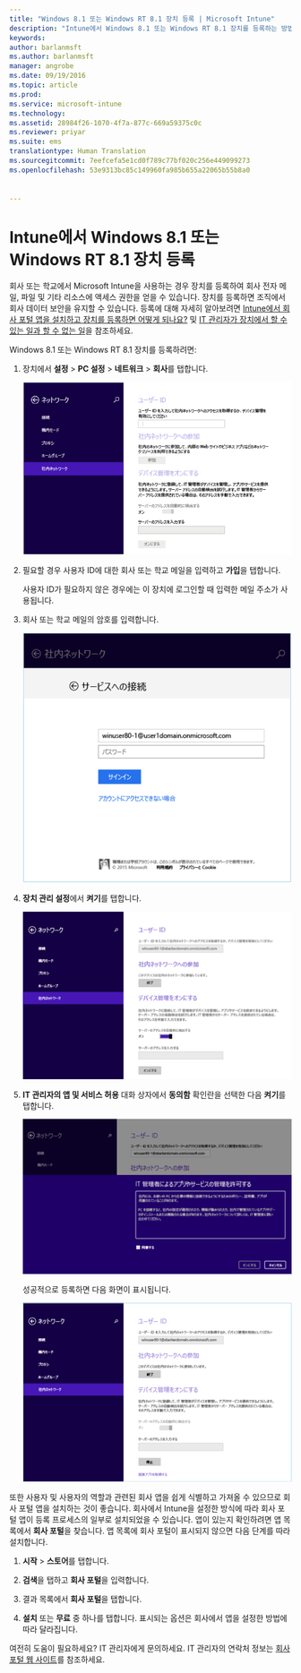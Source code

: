 ```yaml
---
title: "Windows 8.1 또는 Windows RT 8.1 장치 등록 | Microsoft Intune"
description: "Intune에서 Windows 8.1 또는 Windows RT 8.1 장치를 등록하는 방법을 설명합니다."
keywords: 
author: barlanmsft
ms.author: barlanmsft
manager: angrobe
ms.date: 09/19/2016
ms.topic: article
ms.prod: 
ms.service: microsoft-intune
ms.technology: 
ms.assetid: 28984f26-1070-4f7a-877c-669a59375c0c
ms.reviewer: priyar
ms.suite: ems
translationtype: Human Translation
ms.sourcegitcommit: 7eefcefa5e1cd0f789c77bf020c256e449099273
ms.openlocfilehash: 53e9313bc85c149960fa985b655a22065b55b8a0


---
```



# <a name="enroll-your-windows-8.1-or-windows-rt-8.1-device-in-intune"></a>Intune에서 Windows 8.1 또는 Windows RT 8.1 장치 등록

회사 또는 학교에서 Microsoft Intune을 사용하는 경우 장치를 등록하여 회사 전자 메일, 파일 및 기타 리소스에 액세스 권한을 얻을 수 있습니다. 장치를 등록하면 조직에서 회사 데이터 보안을 유지할 수 있습니다. 등록에 대해 자세히 알아보려면 [Intune에서 회사 포털 앱을 설치하고 장치를 등록하면 어떻게 되나요?](what-happens-if-you-install-the-company-portal-app-and-enroll-your-device-in-intune-windows.md) 및 [IT 관리자가 장치에서 할 수 있는 일과 할 수 없는 일](what-can-your-it-administrator-see-when-you-enroll-your-device-in-intune-windows.md)을 참조하세요.


Windows 8.1 또는 Windows RT 8.1 장치를 등록하려면:

1.  장치에서 **설정** &gt; **PC 설정** &gt; **네트워크** &gt; **회사**를 탭합니다.

    ![nav-to-workplace](./media/W81-1-workplacejoin.png)

2.  필요할 경우 사용자 ID에 대한 회사 또는 학교 메일을 입력하고 **가입**을 탭합니다.

    사용자 ID가 필요하지 않은 경우에는 이 장치에 로그인할 때 입력한 메일 주소가 사용됩니다.

3.  회사 또는 학교 메일의 암호를 입력합니다.

    ![type-password](./media/W81-2-workplacesettings_signin.png)

4.  **장치 관리 설정**에서 **켜기**를 탭합니다.

    ![turn-on-device-management](./media/W81-3-dev-mgt-turn-on.png)

5.  **IT 관리자의 앱 및 서비스 허용** 대화 상자에서 **동의함** 확인란을 선택한 다음 **켜기**를 탭합니다.

    ![turn-on-allow-apps-services](./media/W81-4-agree-allow-apps-services.png)

    성공적으로 등록하면 다음 화면이 표시됩니다.

    ![enrollment-complete](./media/W81-5-enrolled-done.png)

또한 사용자 및 사용자의 역할과 관련된 회사 앱을 쉽게 식별하고 가져올 수 있으므로 회사 포털 앱을 설치하는 것이 좋습니다. 회사에서 Intune을 설정한 방식에 따라 회사 포털 앱이 등록 프로세스의 일부로 설치되었을 수 있습니다. 앱이 있는지 확인하려면 앱 목록에서 **회사 포털**을 찾습니다. 앱 목록에 회사 포털이 표시되지 않으면 다음 단계를 따라 설치합니다.

1.  **시작** &gt; **스토어**를 탭합니다.

2.  **검색**을 탭하고 **회사 포털**을 입력합니다.

3.  결과 목록에서 **회사 포털**을 탭합니다.

4.  **설치** 또는 **무료** 중 하나를 탭합니다. 표시되는 옵션은 회사에서 앱을 설정한 방법에 따라 달라집니다.

여전히 도움이 필요하세요? IT 관리자에게 문의하세요. IT 관리자의 연락처 정보는 [회사 포털 웹 사이트](http://portal.manage.microsoft.com)를 참조하세요.



<!--HONumber=Oct16_HO2-->


